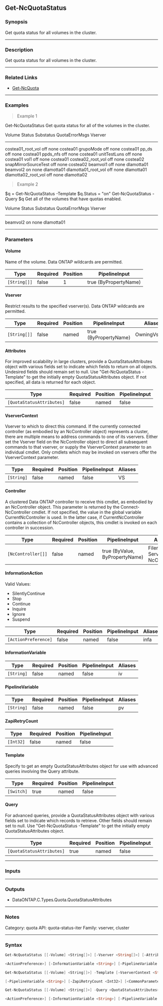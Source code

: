 Get-NcQuotaStatus
-----------------

### Synopsis
Get quota status for all volumes in the cluster.

---

### Description

Get quota status for all volumes in the cluster.

---

### Related Links
* [Get-NcQuota](Get-NcQuota)

---

### Examples
> Example 1

Get-NcQuotaStatus
Get quota status for all of the volumes in the cluster.

Volume                   Status     Substatus  QuotaErrorMsgs                       Vserver
------                   ------     ---------  --------------                       -------
costea01_root_vol        off        none                                            costea01
grupoMode                off        none                                            costea01
pp_ds                    off        none                                            costea01
ppds_nfs                 off        none                                            costea01
unitTestLuns             off        none                                            costea01
vol1                     off        none                                            costea01
costea02_root_vol        off        none                                            costea02
snapMirrorSourceTest     off        none                                            costea02
beamvol1                 off        none                                            dlamotta01
beamvol2                 on         none                                            dlamotta01
dlamotta01_root_vol      off        none                                            dlamotta01
dlamotta02_root_vol      off        none                                            dlamotta02

> Example 2

$q = Get-NcQuotaStatus -Template
$q.Status = "on"
Get-NcQuotaStatus -Query $q
Get all of the volumes that have quotas enabled.

Volume                   Status     Substatus  QuotaErrorMsgs                       Vserver
------                   ------     ---------  --------------                       -------
beamvol2                 on         none                                            dlamotta01

---

### Parameters
#### **Volume**
Name of the volume.  Data ONTAP wildcards are permitted.

|Type        |Required|Position|PipelineInput        |
|------------|--------|--------|---------------------|
|`[String[]]`|false   |1       |true (ByPropertyName)|

#### **Vserver**
Restrict results to the specified vserver(s).  Data ONTAP wildcards are permitted.

|Type        |Required|Position|PipelineInput        |Aliases      |
|------------|--------|--------|---------------------|-------------|
|`[String[]]`|false   |named   |true (ByPropertyName)|OwningVserver|

#### **Attributes**
For improved scalability in large clusters, provide a QuotaStatusAttributes object with various fields set to indicate which fields to return on all objects.  Undesired fields should remain set to null.  Use "Get-NcQuotaStatus -Template" to get the initially empty QuotaStatusAttributes object.  If not specified, all data is returned for each object.

|Type                     |Required|Position|PipelineInput|
|-------------------------|--------|--------|-------------|
|`[QuotaStatusAttributes]`|false   |named   |false        |

#### **VserverContext**
Vserver to which to direct this command.  If the currently connected controller (as embodied by an NcController object) represents a cluster, there are multiple means to address commands to one of its vservers.  Either set the Vserver field on the NcController object to direct all subsequent commands to that vserver, or supply the VserverContext parameter to an individual cmdlet.  Only cmdlets which may be invoked on vservers offer the VserverContext parameter.

|Type      |Required|Position|PipelineInput|Aliases|
|----------|--------|--------|-------------|-------|
|`[String]`|false   |named   |false        |VS     |

#### **Controller**
A clustered Data ONTAP controller to receive this cmdlet, as embodied by an NcController object.  This parameter is returned by the Connect-NcController cmdlet.  If not specified, the value in the global variable CurrentNcController is used.  In the latter case, if CurrentNcController contains a collection of NcController objects, this cmdlet is invoked on each controller in succession.

|Type              |Required|Position|PipelineInput                 |Aliases                          |
|------------------|--------|--------|------------------------------|---------------------------------|
|`[NcController[]]`|false   |named   |true (ByValue, ByPropertyName)|Filer<br/>Server<br/>NcController|

#### **InformationAction**

Valid Values:

* SilentlyContinue
* Stop
* Continue
* Inquire
* Ignore
* Suspend

|Type                |Required|Position|PipelineInput|Aliases|
|--------------------|--------|--------|-------------|-------|
|`[ActionPreference]`|false   |named   |false        |infa   |

#### **InformationVariable**

|Type      |Required|Position|PipelineInput|Aliases|
|----------|--------|--------|-------------|-------|
|`[String]`|false   |named   |false        |iv     |

#### **PipelineVariable**

|Type      |Required|Position|PipelineInput|Aliases|
|----------|--------|--------|-------------|-------|
|`[String]`|false   |named   |false        |pv     |

#### **ZapiRetryCount**

|Type     |Required|Position|PipelineInput|
|---------|--------|--------|-------------|
|`[Int32]`|false   |named   |false        |

#### **Template**
Specify to get an empty QuotaStatusAttributes object for use with advanced queries involving the Query attribute.

|Type      |Required|Position|PipelineInput|
|----------|--------|--------|-------------|
|`[Switch]`|true    |named   |false        |

#### **Query**
For advanced queries, provide a QuotaStatusAttributes object with various fields set to indicate which records to retrieve.  Other fields should remain set to null.  Use "Get-NcQuotaStatus -Template" to get the initially empty QuotaStatusAttributes object.

|Type                     |Required|Position|PipelineInput|
|-------------------------|--------|--------|-------------|
|`[QuotaStatusAttributes]`|true    |named   |false        |

---

### Inputs

---

### Outputs
* DataONTAP.C.Types.Quota.QuotaStatusAttributes

---

### Notes
Category: quota
API: quota-status-iter
Family: vserver, cluster

---

### Syntax
```PowerShell
Get-NcQuotaStatus [[-Volume] <String[]>] [-Vserver <String[]>] [-Attributes <QuotaStatusAttributes>] [-VserverContext <String>] [-Controller <NcController[]>] [-InformationAction 
```
```PowerShell
<ActionPreference>] [-InformationVariable <String>] [-PipelineVariable <String>] [-ZapiRetryCount <Int32>] [<CommonParameters>]
```
```PowerShell
Get-NcQuotaStatus [[-Volume] <String[]>] -Template [-VserverContext <String>] [-Controller <NcController[]>] [-InformationAction <ActionPreference>] [-InformationVariable <String>] 
```
```PowerShell
[-PipelineVariable <String>] [-ZapiRetryCount <Int32>] [<CommonParameters>]
```
```PowerShell
Get-NcQuotaStatus [[-Volume] <String[]>] -Query <QuotaStatusAttributes> [-Attributes <QuotaStatusAttributes>] [-VserverContext <String>] [-Controller <NcController[]>] [-InformationAction 
```
```PowerShell
<ActionPreference>] [-InformationVariable <String>] [-PipelineVariable <String>] [-ZapiRetryCount <Int32>] [<CommonParameters>]
```
